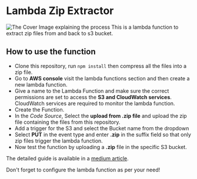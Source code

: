 # Lambda Zip Extractor
![The Cover Image explaining the process](https://i.imgur.com/6qTmDWX.png)
This is a lambda function to extract zip files from and back to s3 bucket.

## How to use the function
- Clone this repository, run `npm install` then compress all the files into a zip file.
- Go to **AWS console** visit the lambda functions section and then create a new lambda function.
- Give a name to the Lambda Function and make sure the correct permissions are set to access the **S3 and CloudWatch services**. CloudWatch services are required to monitor the lambda function.
- Create the Function.
- In the *Code Source*, Select the **upload from .zip file** and upload the zip file containing the files from this repository.
- Add a trigger for the S3 and select the Bucket name from the dropdown
- Select **PUT** in the event type and enter **.zip** in the suffix field so that only zip files trigger the lambda function.
- Now test the function by uploading a **.zip** file in the specific S3 bucket.


The detailed guide is available in a [medium article](https://aws.plainenglish.io/extract-zip-files-from-and-back-to-the-s3-bucket-using-node-js-f19f009ace22).

Don't forget to configure the lambda function as per your need!
